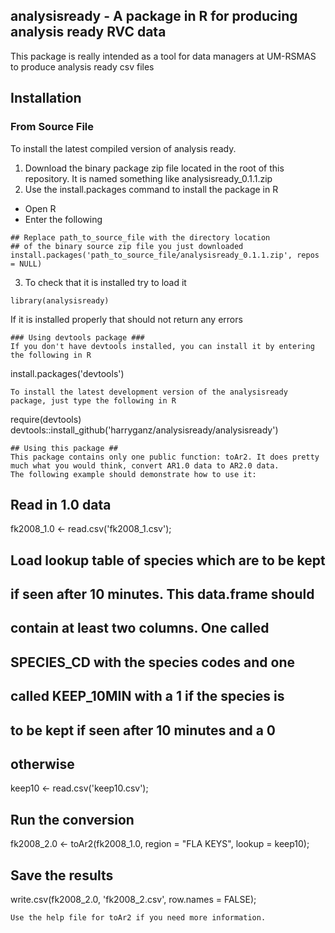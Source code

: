 ## analysisready - A package in R for producing analysis ready RVC data ##
This package is really intended as a tool for data managers at UM-RSMAS to produce analysis ready csv files

## Installation ##
### From Source File ###
To install the latest compiled version of analysis ready.
1. Download the binary package zip file located in the root of this repository. It is named something like analysisready\_0.1.1.zip
2. Use the install.packages command to install the package in R
 * Open R
 * Enter the following
 ```
 ## Replace path_to_source_file with the directory location
 ## of the binary source zip file you just downloaded
 install.packages('path_to_source_file/analysisready_0.1.1.zip', repos = NULL)
 ```
3. To check that it is installed try to load it
```
library(analysisready)
```
If it is installed properly that should not return any errors
 ```
### Using devtools package ###
If you don't have devtools installed, you can install it by entering the following in R
```
install.packages('devtools')
```
To install the latest development version of the analysisready package, just type the following in R
```
require(devtools)
devtools::install_github('harryganz/analysisready/analysisready')
```
## Using this package ##
This package contains only one public function: toAr2. It does pretty much what you would think, convert AR1.0 data to AR2.0 data. 
The following example should demonstrate how to use it:
```
## Read in 1.0 data
fk2008_1.0  <- read.csv('fk2008_1.csv');

## Load lookup table of species which are to be kept
## if seen after 10 minutes. This data.frame should
## contain at least two columns. One called
## SPECIES_CD with the species codes and one
## called KEEP_10MIN with a 1 if the species is 
## to be kept if seen after 10 minutes and a 0
## otherwise
keep10  <- read.csv('keep10.csv');

## Run the conversion
fk2008_2.0  <- toAr2(fk2008_1.0, region = "FLA KEYS",
  lookup = keep10);

## Save the results
write.csv(fk2008_2.0, 'fk2008_2.csv', row.names = FALSE);
```
Use the help file for toAr2 if you need more information. 